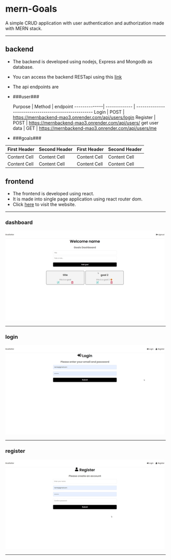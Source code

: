 # mern-Goals
A simple CRUD application with user authentication and authorization made with MERN stack.

------

## backend ##
* The backend is developed using nodejs, Express and Mongodb as database.
* You can access the backend RESTapi using this [link](https://mernbackend-mao3.onrender.com "backend")
* The api endpoints are
* ###user###

    Purpose   |   Method      |  endpoint
--------------| ------------- | -----------------------------------------------------
Login         |    POST       | https://mernbackend-mao3.onrender.com/api/users/login
Register      |    POST       | https://mernbackend-mao3.onrender.com/api/users/
get user data |    GET        | https://mernbackend-mao3.onrender.com/api/users/me

* ###goals###

First Header  | Second Header | First Header  | Second Header |
------------- | ------------- | ------------- | ------------- |
Content Cell  | Content Cell  | Content Cell  | Content Cell  |
Content Cell  | Content Cell  | Content Cell  | Content Cell  |

## frontend ##
* The frontend is developed using react.
* It is made into single page application using react router dom.
* Click [here](https://premforreal.github.io/mern-Goals/ "backend") to visit the website.
------
### dashboard ###
<img src="dashboard.png" alt="dashboard" width="500"/>

------
### login ###
<img src="login.png" alt="dashboard" width="500"/>

------
### register ###
<img src="register.png" alt="dashboard" width="500"/>

------
